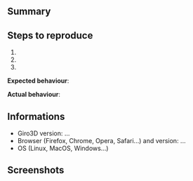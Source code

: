 <!---
Please read this!

Before opening a new issue, make sure to search the existing issues for your problems, using the `bug` label :

https://gitlab.com/giro3d/giro3d/-/issues/?sort=created_date&state=opened&label_name%5B%5D=bug&first_page_size=20
-->

## Summary

<!---
Please provide a brief description of the issue.
-->

## Steps to reproduce

1.
1.
1.

**Expected behaviour**:

**Actual behaviour**:

## Informations

-   Giro3D version: ...
-   Browser (Firefox, Chrome, Opera, Safari...) and version: ...
-   OS (Linux, MacOS, Windows...)

## Screenshots

<!---
Provide images and screenshots here.
-->
